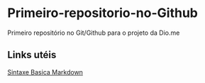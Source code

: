 # Primeiro-repositorio-no-Github
Primeiro repositório no Git/Github para o projeto da Dio.me

## Links utéis

[Sintaxe Basica Markdown](https://www.markdownguide.org/basic-syntax/)
